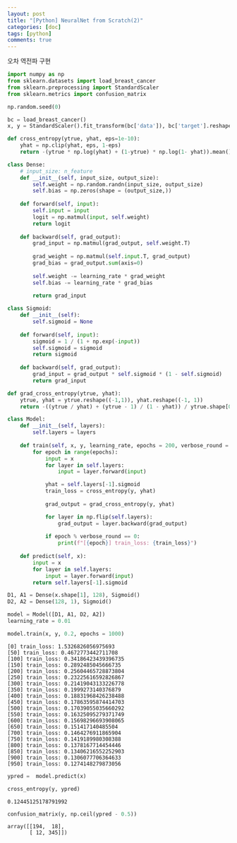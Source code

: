 ```yaml
---
layout: post
title: "[Python] NeuralNet from Scratch(2)"
categories: [doc]
tags: [python]
comments: true
---
```


오차 역전파 구현


```python
import numpy as np
from sklearn.datasets import load_breast_cancer
from sklearn.preprocessing import StandardScaler
from sklearn.metrics import confusion_matrix

np.random.seed(0)
```


```python
bc = load_breast_cancer()
x, y = StandardScaler().fit_transform(bc['data']), bc['target'].reshape((-1,1))
```


```python
def cross_entropy(ytrue, yhat, eps=1e-10):
    yhat = np.clip(yhat, eps, 1-eps)
    return -(ytrue * np.log(yhat) + (1-ytrue) * np.log(1- yhat)).mean()
```


```python
class Dense:
    # input_size: n_feature
    def __init__(self, input_size, output_size):
        self.weight = np.random.randn(input_size, output_size)
        self.bias = np.zeros(shape = (output_size,))
    
    def forward(self, input):
        self.input = input
        logit = np.matmul(input, self.weight)
        return logit
    
    def backward(self, grad_output):
        grad_input = np.matmul(grad_output, self.weight.T)
        
        grad_weight = np.matmul(self.input.T, grad_output)
        grad_bias = grad_output.sum(axis=0)
        
        self.weight -= learning_rate * grad_weight
        self.bias -= learning_rate * grad_bias
        
        return grad_input
```


```python
class Sigmoid:
    def __init__(self):
        self.sigmoid = None
    
    def forward(self, input):
        sigmoid = 1 / (1 + np.exp(-input))
        self.sigmoid = sigmoid
        return sigmoid
    
    def backward(self, grad_output):
        grad_input = grad_output * self.sigmoid * (1 - self.sigmoid)
        return grad_input
```


```python
def grad_cross_entropy(ytrue, yhat):
    ytrue, yhat = ytrue.reshape((-1,1)), yhat.reshape((-1, 1))
    return -((ytrue / yhat) + (ytrue - 1) / (1 - yhat)) / ytrue.shape[0]
```


```python
class Model:
    def __init__(self, layers):
        self.layers = layers
    
    def train(self, x, y, learning_rate, epochs = 200, verbose_round = 50):
        for epoch in range(epochs):
            input = x
            for layer in self.layers:
                input = layer.forward(input)

            yhat = self.layers[-1].sigmoid
            train_loss = cross_entropy(y, yhat)
            
            grad_output = grad_cross_entropy(y, yhat)

            for layer in np.flip(self.layers):
                grad_output = layer.backward(grad_output)
                
            if epoch % verbose_round == 0:
                print(f"[{epoch}] train_loss: {train_loss}")
                
    def predict(self, x):
        input = x
        for layer in self.layers:
            input = layer.forward(input)
        return self.layers[-1].sigmoid
```


```python
D1, A1 = Dense(x.shape[1], 128), Sigmoid()
D2, A2 = Dense(128, 1), Sigmoid()
```


```python
model = Model([D1, A1, D2, A2])
learning_rate = 0.01
```


```python
model.train(x, y, 0.2, epochs = 1000)
```

    [0] train_loss: 1.5326826056975693
    [50] train_loss: 0.4672773442711708
    [100] train_loss: 0.34186423439396735
    [150] train_loss: 0.2892485045666735
    [200] train_loss: 0.25604465728873804
    [250] train_loss: 0.23225616592826867
    [300] train_loss: 0.21419043133226778
    [350] train_loss: 0.1999273140376879
    [400] train_loss: 0.18831968426238488
    [450] train_loss: 0.17863595874414703
    [500] train_loss: 0.17039055035660292
    [550] train_loss: 0.16325095279371749
    [600] train_loss: 0.15698296693908065
    [650] train_loss: 0.151417140485504
    [700] train_loss: 0.1464276911865904
    [750] train_loss: 0.1419189980308388
    [800] train_loss: 0.1378167714454446
    [850] train_loss: 0.13406216552252903
    [900] train_loss: 0.1306077706364633
    [950] train_loss: 0.1274148279873056



```python
ypred =  model.predict(x)
```


```python
cross_entropy(y, ypred)
```




    0.12445125178791992




```python
confusion_matrix(y, np.ceil(ypred - 0.5))
```




    array([[194,  18],
           [ 12, 345]])


